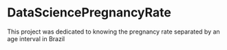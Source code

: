 # DataSciencePregnancyRate
 This project was dedicated to knowing the pregnancy rate separated by an age interval in Brazil
